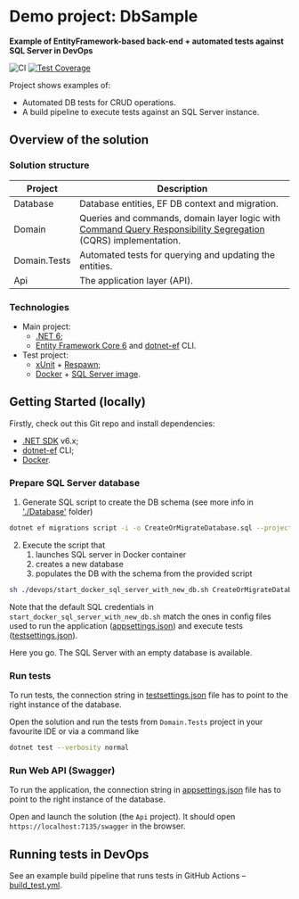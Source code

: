 # Demo project: DbSample

**Example of EntityFramework-based back-end + automated tests against SQL Server in DevOps**

![CI](https://github.com/AKlaus/DbSample/actions/workflows/build_test.yml/badge.svg?branch=main)
[![Test Coverage](https://coveralls.io/repos/github/AKlaus/DbSample/badge.svg?branch=main)](https://coveralls.io/github/AKlaus/DbSample?branch=main)

Project shows examples of:
 - Automated DB tests for CRUD operations. 
 - A build pipeline to execute tests against an SQL Server instance.

## Overview of the solution

### Solution structure

| Project | Description                                                                                                                                                            |
|--------------|------------------------------------------------------------------------------------------------------------------------------------------------------------------------|
| Database     | Database entities, EF DB context and migration.                                                                                                                        |
| Domain       | Queries and commands, domain layer logic with [Command Query Responsibility Segregation](https://martinfowler.com/bliki/CQRS.html) (CQRS) implementation. |
| Domain.Tests | Automated tests for querying and updating the entities.                                                                                                                |
| Api          | The application layer (API).                                                                                                                                           |

### Technologies

 - Main project: 
   - [.NET 6](https://docs.microsoft.com/en-us/dotnet/core/whats-new/dotnet-6);
   - [Entity Framework Core 6](https://docs.microsoft.com/en-us/ef/core/) and [dotnet-ef](https://docs.microsoft.com/en-us/ef/core/cli/dotnet) CLI.
 - Test project:
   - [xUnit](https://xunit.net/) + [Respawn](https://github.com/jbogard/Respawn);
   - [Docker](https://www.docker.com/) + [SQL Server image](https://hub.docker.com/_/microsoft-mssql-server).

## Getting Started (locally)

Firstly, check out this Git repo and install dependencies:
 - [.NET SDK](https://dotnet.microsoft.com/download) v6.x;
 - [dotnet-ef](https://docs.microsoft.com/en-us/ef/core/cli/dotnet) CLI;
 - [Docker](https://www.docker.com/).

### Prepare SQL Server database

1. Generate SQL script to create the DB schema (see more info in ['./Database'](./Database/) folder)
```bash
dotnet ef migrations script -i -o CreateOrMigrateDatabase.sql --project Database/Database.csproj --startup-project Api/Api.csproj --context DataContext -v
```
2. Execute the script that
   1. launches SQL server in Docker container
   2. creates a new database
   3. populates the DB with the schema from the provided script
```bash
sh ./devops/start_docker_sql_server_with_new_db.sh CreateOrMigrateDatabase.sql
```

Note that the default SQL credentials in `start_docker_sql_server_with_new_db.sh` match the ones in config files used to run the application ([appsettings.json](./Api/appsettings.json)) and execute tests ([testsettings.json](./Domain.Tests/testsettings.json)).

Here you go. The SQL Server with an empty database is available.

### Run tests

To run tests, the connection string in [testsettings.json](./Domain.Tests/testsettings.json) file has to point to the right instance of the database.  

Open the solution and run the tests from `Domain.Tests` project in your favourite IDE or via a command like
```bash
dotnet test --verbosity normal
```

### Run Web API (Swagger)

To run the application, the connection string in [appsettings.json](./Api/appsettings.json) file has to point to the right instance of the database.

Open and launch the solution (the `Api` project). It should open `https://localhost:7135/swagger` in the browser.

## Running tests in DevOps

See an example build pipeline that runs tests in GitHub Actions – [build_test.yml](./.github/workflows/build_test.yml).